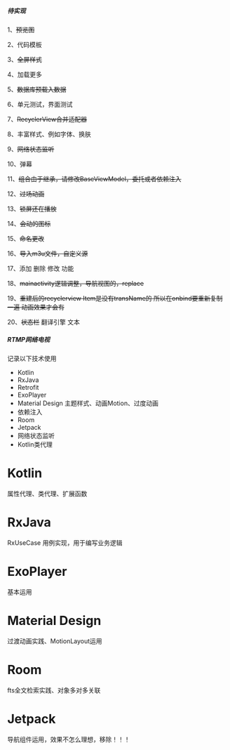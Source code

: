 ##### 待实现

1、~~预览图~~

2、代码模板

3、~~全屏样式~~

4、加载更多

5、~~数据库预载入数据~~

6、单元测试，界面测试

7、~~RecyclerView合并适配器~~

8、丰富样式、例如字体、换肤

9、~~网络状态监听~~

10、弹幕

11、~~组合由于继承，请修改BaseViewModel，委托或者依赖注入~~

12、~~过场动画~~

13、~~锁屏还在播放~~

14、~~会动的图标~~

15、~~命名更改~~

16、~~导入m3u文件，自定义源~~

17、添加  删除  修改  功能

18、~~mainactivity逻辑调整，导航视图的，replace~~

19、~~重建后的recyclerview Item是没有transName的 所以在onbind要重新复制一遍 动画效果才会有~~

20、~~状态栏~~ 翻译引擎 文本 

##### RTMP网络电视

记录以下技术使用

+ Kotlin 
+ RxJava
+ Retrofit
+ ExoPlayer
+ Material Design 主题样式、动画Motion、过度动画 
+ 依赖注入
+ Room
+ Jetpack
+ 网络状态监听
+ Kotlin类代理

# Kotlin

属性代理、类代理、扩展函数

# RxJava

RxUseCase 用例实现，用于编写业务逻辑

# ExoPlayer

基本运用

# Material Design 

过渡动画实践、MotionLayout运用

# Room

fts全文检索实践、对象多对多关联

# Jetpack

导航组件运用，效果不怎么理想，移除！！！ 